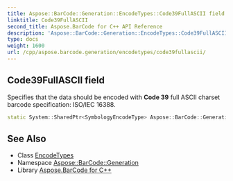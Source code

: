 ```yaml
---
title: Aspose::BarCode::Generation::EncodeTypes::Code39FullASCII field
linktitle: Code39FullASCII
second_title: Aspose.BarCode for C++ API Reference
description: 'Aspose::BarCode::Generation::EncodeTypes::Code39FullASCII field. Specifies that the data should be encoded with Code 39 full ASCII charset barcode specification: ISO/IEC 16388 in C++.'
type: docs
weight: 1600
url: /cpp/aspose.barcode.generation/encodetypes/code39fullascii/
---
```

## Code39FullASCII field


Specifies that the data should be encoded with **Code 39** full ASCII charset barcode specification: ISO/IEC 16388.

```cpp
static System::SharedPtr<SymbologyEncodeType> Aspose::BarCode::Generation::EncodeTypes::Code39FullASCII
```

## See Also

* Class [EncodeTypes](../)
* Namespace [Aspose::BarCode::Generation](../../)
* Library [Aspose.BarCode for C++](../../../)
